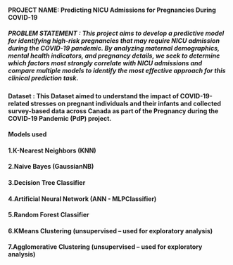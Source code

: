 #### PROJECT NAME: Predicting NICU Admissions for Pregnancies During COVID-19
##### PROBLEM STATEMENT : This project aims to develop a predictive model for identifying high-risk pregnancies that may require NICU admission during the COVID-19 pandemic. By analyzing maternal demographics, mental health indicators, and pregnancy details, we seek to determine which factors most strongly correlate with NICU admissions and compare multiple models to identify the most effective approach for this clinical prediction task.
#### Dataset : This Dataset aimed to understand the impact of COVID-19-related stresses on pregnant individuals and their infants and collected survey-based data across Canada as part of the Pregnancy during the COVID-19 Pandemic (PdP) project.
#### Models used
#### 1.K-Nearest Neighbors (KNN)
#### 2.Naive Bayes (GaussianNB)
#### 3.Decision Tree Classifier
#### 4.Artificial Neural Network (ANN - MLPClassifier)
#### 5.Random Forest Classifier
#### 6.KMeans Clustering (unsupervised – used for exploratory analysis)
#### 7.Agglomerative Clustering (unsupervised – used for exploratory analysis)
